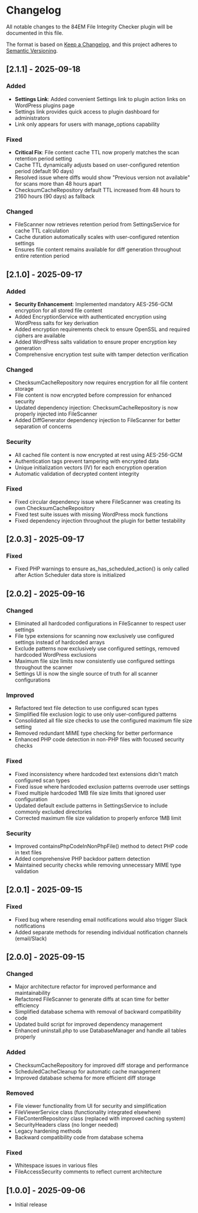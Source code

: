 # Changelog

All notable changes to the 84EM File Integrity Checker plugin will be documented in this file.

The format is based on [Keep a Changelog](https://keepachangelog.com/en/1.0.0/),
and this project adheres to [Semantic Versioning](https://semver.org/spec/v2.0.0.html).

## [2.1.1] - 2025-09-18
### Added
- **Settings Link**: Added convenient Settings link to plugin action links on WordPress plugins page
- Settings link provides quick access to plugin dashboard for administrators
- Link only appears for users with manage_options capability

### Fixed
- **Critical Fix**: File content cache TTL now properly matches the scan retention period setting
- Cache TTL dynamically adjusts based on user-configured retention period (default 90 days)
- Resolved issue where diffs would show "Previous version not available" for scans more than 48 hours apart
- ChecksumCacheRepository default TTL increased from 48 hours to 2160 hours (90 days) as fallback

### Changed
- FileScanner now retrieves retention period from SettingsService for cache TTL calculation
- Cache duration automatically scales with user-configured retention settings
- Ensures file content remains available for diff generation throughout entire retention period

## [2.1.0] - 2025-09-17
### Added
- **Security Enhancement**: Implemented mandatory AES-256-GCM encryption for all stored file content
- Added EncryptionService with authenticated encryption using WordPress salts for key derivation
- Added encryption requirements check to ensure OpenSSL and required ciphers are available
- Added WordPress salts validation to ensure proper encryption key generation
- Comprehensive encryption test suite with tamper detection verification

### Changed
- ChecksumCacheRepository now requires encryption for all file content storage
- File content is now encrypted before compression for enhanced security
- Updated dependency injection: ChecksumCacheRepository is now properly injected into FileScanner
- Added DiffGenerator dependency injection to FileScanner for better separation of concerns

### Security
- All cached file content is now encrypted at rest using AES-256-GCM
- Authentication tags prevent tampering with encrypted data
- Unique initialization vectors (IV) for each encryption operation
- Automatic validation of decrypted content integrity

### Fixed
- Fixed circular dependency issue where FileScanner was creating its own ChecksumCacheRepository
- Fixed test suite issues with missing WordPress mock functions
- Fixed dependency injection throughout the plugin for better testability

## [2.0.3] - 2025-09-17
### Fixed
- Fixed PHP warnings to ensure as_has_scheduled_action() is only called after Action Scheduler data store is initialized

## [2.0.2] - 2025-09-16

### Changed
- Eliminated all hardcoded configurations in FileScanner to respect user settings
- File type extensions for scanning now exclusively use configured settings instead of hardcoded arrays
- Exclude patterns now exclusively use configured settings, removed hardcoded WordPress exclusions
- Maximum file size limits now consistently use configured settings throughout the scanner
- Settings UI is now the single source of truth for all scanner configurations

### Improved
- Refactored text file detection to use configured scan types
- Simplified file exclusion logic to use only user-configured patterns
- Consolidated all file size checks to use the configured maximum file size setting
- Removed redundant MIME type checking for better performance
- Enhanced PHP code detection in non-PHP files with focused security checks

### Fixed
- Fixed inconsistency where hardcoded text extensions didn't match configured scan types
- Fixed issue where hardcoded exclusion patterns overrode user settings
- Fixed multiple hardcoded 1MB file size limits that ignored user configuration
- Updated default exclude patterns in SettingsService to include commonly excluded directories
- Corrected maximum file size validation to properly enforce 1MB limit

### Security
- Improved containsPhpCodeInNonPhpFile() method to detect PHP code in text files
- Added comprehensive PHP backdoor pattern detection
- Maintained security checks while removing unnecessary MIME type validation

## [2.0.1] - 2025-09-15

### Fixed
- Fixed bug where resending email notifications would also trigger Slack notifications
- Added separate methods for resending individual notification channels (email/Slack)

## [2.0.0] - 2025-09-15

### Changed
- Major architecture refactor for improved performance and maintainability
- Refactored FileScanner to generate diffs at scan time for better efficiency
- Simplified database schema with removal of backward compatibility code
- Updated build script for improved dependency management
- Enhanced uninstall.php to use DatabaseManager and handle all tables properly

### Added
- ChecksumCacheRepository for improved diff storage and performance
- ScheduledCacheCleanup for automatic cache management
- Improved database schema for more efficient diff storage

### Removed
- File viewer functionality from UI for security and simplification
- FileViewerService class (functionality integrated elsewhere)
- FileContentRepository class (replaced with improved caching system)
- SecurityHeaders class (no longer needed)
- Legacy hardening methods
- Backward compatibility code from database schema

### Fixed
- Whitespace issues in various files
- FileAccessSecurity comments to reflect current architecture

## [1.0.0] - 2025-09-06
- Initial release
